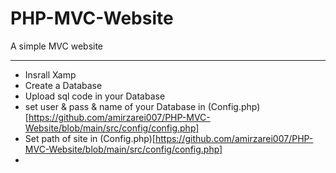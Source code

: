 # PHP-MVC-Website
A simple MVC website


--------------------------------

- Insrall Xamp 
- Create a Database
- Upload sql code in your Database
- set user & pass & name of your Database in (Config.php)[https://github.com/amirzarei007/PHP-MVC-Website/blob/main/src/config/config.php]
- Set path of site in (Config.php)[https://github.com/amirzarei007/PHP-MVC-Website/blob/main/src/config/config.php]
-
